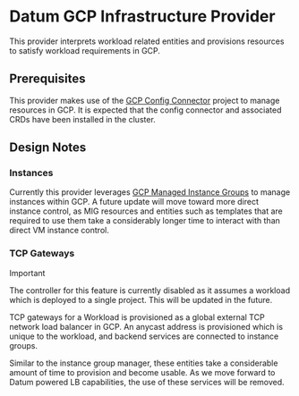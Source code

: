 # Datum GCP Infrastructure Provider

This provider interprets workload related entities and provisions resources to
satisfy workload requirements in GCP.

## Prerequisites

This provider makes use of the [GCP Config Connector][k8s-config-connector]
project to manage resources in GCP. It is expected that the config connector
and associated CRDs have been installed in the cluster.

[k8s-config-connector]: https://github.com/GoogleCloudPlatform/k8s-config-connector

## Design Notes

### Instances

Currently this provider leverages [GCP Managed Instance Groups][gcp-migs] to
manage instances within GCP. A future update will move toward more direct
instance control, as MIG resources and entities such as templates that are
required to use them take a considerably longer time to interact with than
direct VM instance control.

### TCP Gateways

> [!IMPORTANT]
> The controller for this feature is currently disabled as it assumes a workload
> which is deployed to a single project. This will be updated in the future.

TCP gateways for a Workload is provisioned as a global external TCP network load
balancer in GCP. An anycast address is provisioned which is unique to the
workload, and backend services are connected to instance groups.

Similar to the instance group manager, these entities take a considerable amount
of time to provision and become usable. As we move forward to Datum powered LB
capabilities, the use of these services will be removed.

[gcp-migs]: https://cloud.google.com/compute/docs/instance-groups#managed_instance_groups
